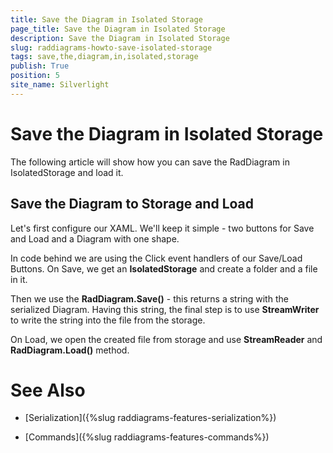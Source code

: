 ```yaml
---
title: Save the Diagram in Isolated Storage
page_title: Save the Diagram in Isolated Storage
description: Save the Diagram in Isolated Storage
slug: raddiagrams-howto-save-isolated-storage
tags: save,the,diagram,in,isolated,storage
publish: True
position: 5
site_name: Silverlight
---
```


# Save the Diagram in Isolated Storage



The following article will show how you can save the RadDiagram in IsolatedStorage and load it. 
      

## Save the Diagram to Storage and Load

Let's first configure our XAML. We'll keep it simple - two buttons for Save and Load and a Diagram with one shape.





In code behind we are using the Click event handlers of our Save/Load Buttons. On Save, we get an __IsolatedStorage__ and create a folder and a file in it.
		

Then we use the __RadDiagram.Save()__ - this returns a string with the serialized Diagram. Having this string, the final step is to use __StreamWriter__ to write the string into the file from the storage.
		

On Load, we open the created file from storage and use __StreamReader__ and __RadDiagram.Load()__ method.
		









# See Also

 * [Serialization]({%slug raddiagrams-features-serialization%})

 * [Commands]({%slug raddiagrams-features-commands%})
